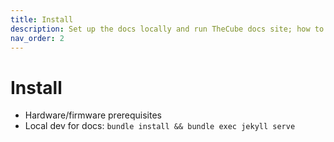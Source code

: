 ```yaml
---
title: Install
description: Set up the docs locally and run TheCube docs site; how to install TheCube hardware/software.
nav_order: 2
---
```


# Install

- Hardware/firmware prerequisites
- Local dev for docs: `bundle install && bundle exec jekyll serve`
